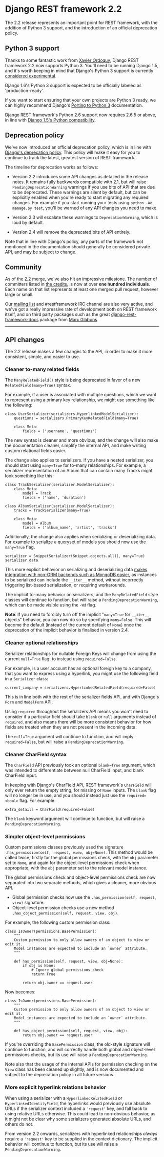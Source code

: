 # Django REST framework 2.2

The 2.2 release represents an important point for REST framework, with the addition of Python 3 support, and the introduction of an official deprecation policy.

## Python 3 support

Thanks to some fantastic work from [Xavier Ordoquy][xordoquy], Django REST framework 2.2 now supports Python 3.  You'll need to be running Django 1.5, and it's worth keeping in mind that Django's Python 3 support is currently [considered experimental][django-python-3].

Django 1.6's Python 3 support is expected to be officially labeled as 'production-ready'.

If you want to start ensuring that your own projects are Python 3 ready, we can highly recommend Django's [Porting to Python 3][porting-python-3] documentation.

Django REST framework's Python 2.6 support now requires 2.6.5 or above, in line with [Django 1.5's Python compatibility][python-compat].

## Deprecation policy

We've now introduced an official deprecation policy, which is in line with [Django's deprecation policy][django-deprecation-policy].  This policy will make it easy for you to continue to track the latest, greatest version of REST framework.

The timeline for deprecation works as follows:

* Version 2.2 introduces some API changes as detailed in the release notes.  It remains fully backwards compatible with 2.1, but will raise `PendingDeprecationWarning` warnings if you use bits of API that are due to be deprecated.  These warnings are silent by default, but can be explicitly enabled when you're ready to start migrating any required changes.  For example if you start running your tests using `python -Wd manage.py test`, you'll be warned of any API changes you need to make.

* Version 2.3 will escalate these warnings to `DeprecationWarning`, which is loud by default.

* Version 2.4 will remove the deprecated bits of API entirely.

Note that in line with Django's policy, any parts of the framework not mentioned in the documentation should generally be considered private API, and may be subject to change.

## Community

As of the 2.2 merge, we've also hit an impressive milestone.  The number of committers listed in [the credits][credits], is now at over **one hundred individuals**.  Each name on that list represents at least one merged pull request, however large or small.

Our [mailing list][mailing-list] and #restframework IRC channel are also very active, and we've got a really impressive rate of development both on REST framework itself, and on third party packages such as the great [django-rest-framework-docs][django-rest-framework-docs] package from [Marc Gibbons][marcgibbons].

---

## API changes

The 2.2 release makes a few changes to the API, in order to make it more consistent, simple, and easier to use.

### Cleaner to-many related fields

The `ManyRelatedField()` style is being deprecated in favor of a new `RelatedField(many=True)` syntax.

For example, if a user is associated with multiple questions, which we want to represent using a primary key relationship, we might use something like the following:

    class UserSerializer(serializers.HyperlinkedModelSerializer):
        questions = serializers.PrimaryKeyRelatedField(many=True)

        class Meta:
            fields = ('username', 'questions')

The new syntax is cleaner and more obvious, and the change will also make the documentation cleaner, simplify the internal API, and make writing custom relational fields easier.

The change also applies to serializers.  If you have a nested serializer, you should start using `many=True` for to-many relationships.  For example, a serializer representation of an Album that can contain many Tracks might look something like this:

    class TrackSerializer(serializer.ModelSerializer):
        class Meta:
            model = Track
            fields = ('name', 'duration')

    class AlbumSerializer(serializer.ModelSerializer):
        tracks = TrackSerializer(many=True)

        class Meta:
            model = Album
            fields = ('album_name', 'artist', 'tracks')

Additionally, the change also applies when serializing or deserializing data.  For example to serialize a queryset of models you should now use the `many=True` flag.

    serializer = SnippetSerializer(Snippet.objects.all(), many=True)
    serializer.data

This more explicit behavior on serializing and deserializing data [makes integration with non-ORM backends such as MongoDB easier][564], as instances to be serialized can include the `__iter__` method, without incorrectly triggering list-based serialization, or requiring workarounds.

The implicit to-many behavior on serializers, and the `ManyRelatedField` style classes will continue to function, but will raise a `PendingDeprecationWarning`, which can be made visible using the `-Wd` flag.

**Note**: If you need to forcibly turn off the implicit "`many=True` for `__iter__` objects" behavior, you can now do so by specifying `many=False`.  This will become the default (instead of the current default of `None`) once the deprecation of the implicit behavior is finalised in version 2.4.

### Cleaner optional relationships

Serializer relationships for nullable Foreign Keys will change from using the current `null=True` flag, to instead using `required=False`.

For example, is a user account has an optional foreign key to a company, that you want to express using a hyperlink, you might use the following field in a `Serializer` class:

    current_company = serializers.HyperlinkedRelatedField(required=False)

This is in line both with the rest of the serializer fields API, and with Django's `Form` and `ModelForm` API.

Using `required` throughout the serializers API means you won't need to consider if a particular field should take `blank` or `null` arguments instead of `required`, and also means there will be more consistent behavior for how fields are treated when they are not present in the incoming data.

The `null=True` argument will continue to function, and will imply `required=False`, but will raise a `PendingDeprecationWarning`.

### Cleaner CharField syntax

The `CharField` API previously took an optional `blank=True` argument, which was intended to differentiate between null CharField input, and blank CharField input.

In keeping with Django's CharField API, REST framework's `CharField` will only ever return the empty string, for missing or `None` inputs.  The `blank` flag will no longer be in use, and you should instead just use the `required=<bool>` flag.  For example:

    extra_details = CharField(required=False)

The `blank` keyword argument will continue to function, but will raise a `PendingDeprecationWarning`.

### Simpler object-level permissions

Custom permissions classes previously used the signature `.has_permission(self, request, view, obj=None)`.  This method would be called twice, firstly for the global permissions check, with the `obj` parameter set to `None`, and again for the object-level permissions check when appropriate, with the `obj` parameter set to the relevant model instance.

The global permissions check and object-level permissions check are now separated into two separate methods, which gives a cleaner, more obvious API.

* Global permission checks now use the `.has_permission(self, request, view)` signature.
* Object-level permission checks use a new method `.has_object_permission(self, request, view, obj)`.

For example, the following custom permission class:

    class IsOwner(permissions.BasePermission):
        """
        Custom permission to only allow owners of an object to view or edit it.
        Model instances are expected to include an `owner` attribute.
        """

        def has_permission(self, request, view, obj=None):
            if obj is None:
                # Ignore global permissions check
                return True

            return obj.owner == request.user

Now becomes:

    class IsOwner(permissions.BasePermission):
        """
        Custom permission to only allow owners of an object to view or edit it.
        Model instances are expected to include an `owner` attribute.
        """

        def has_object_permission(self, request, view, obj):
            return obj.owner == request.user

If you're overriding the `BasePermission` class, the old-style signature will continue to function, and will correctly handle both global and object-level permissions checks, but its use will raise a `PendingDeprecationWarning`.

Note also that the usage of the internal APIs for permission checking on the `View` class has been cleaned up slightly, and is now documented and subject to the deprecation policy in all future versions.

### More explicit hyperlink relations behavior

When using a serializer with a `HyperlinkedRelatedField` or `HyperlinkedIdentityField`, the hyperlinks would previously use absolute URLs if the serializer context included a `'request'` key, and fall back to using relative URLs otherwise.  This could lead to non-obvious behavior, as it might not be clear why some serializers generated absolute URLs, and others do not.

From version 2.2 onwards, serializers with hyperlinked relationships *always* require a `'request'` key to be supplied in the context dictionary.  The implicit behavior will continue to function, but its use will raise a `PendingDeprecationWarning`.

[xordoquy]: https://github.com/xordoquy
[django-python-3]: https://docs.djangoproject.com/en/dev/faq/install/#can-i-use-django-with-python-3
[porting-python-3]: https://docs.djangoproject.com/en/dev/topics/python3/
[python-compat]: https://docs.djangoproject.com/en/dev/releases/1.5/#python-compatibility
[django-deprecation-policy]: https://docs.djangoproject.com/en/dev/internals/release-process/#internal-release-deprecation-policy
[credits]: http://www.django-rest-framework.org/topics/credits
[mailing-list]: https://groups.google.com/forum/?fromgroups#!forum/django-rest-framework
[django-rest-framework-docs]: https://github.com/marcgibbons/django-rest-framework-docs
[marcgibbons]: https://github.com/marcgibbons/
[issues]: https://github.com/tomchristie/django-rest-framework/issues
[564]: https://github.com/tomchristie/django-rest-framework/issues/564
